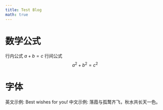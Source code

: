 ```yaml
---
title: Test Blog 
math: true
---
```


# 数学公式
行内公式 $a+b=c$
行间公式
$$
a^2 + b^2 = c^2
$$

# 字体
英文示例: Best wishes for you!
中文示例: 落霞与孤鹜齐飞，秋水共长天一色。